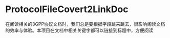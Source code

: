 # ProtocolFileCovert2LinkDoc
在阅读相关的3GPP协议文档时，我们总是要根据字段跳来跳去，很影响阅读文档的效率与体验。本项目在文档中相关关键字都可以链接到标题中，方便阅读

